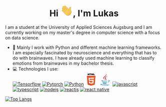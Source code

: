 <h1 align="center">Hi <img src="https://raw.githubusercontent.com/Mozartuss/Mozartuss/main/Hi.gif" width="40px" />, I'm Lukas</h1>

I am a student at the University of Applied Sciences Augsburg and I am currently working on my master's degree in computer science with a focus on data science.

- 🔭 Mainly I work with Python and different machine learning frameworks. I am especially fascinated by neuroscience and everything that has to do with brainwaves. I have already used machine learning to classify emotions from brainwaves in my bachelor thesis.
- 💻 Technologies I use:
<br /><a href="https://www.tensorflow.org/" target="_blank"><img src="https://upload.wikimedia.org/wikipedia/commons/2/2d/Tensorflow_logo.svg" alt="Tensorflow" width="40" height="40"/></a> <a href="https://www.pytorch.org/" target="_blank"><img src="https://pytorch.org/assets/images/pytorch-logo.png" alt="Pytorch" width="40" height="40"/></a> <a href="https://www.python.org/"><img src="https://upload.wikimedia.org/wikipedia/commons/c/c3/Python-logo-notext.svg" alt="Python" width="40" height="40"/></a> <a href="https://www.w3.org/html/" target="_blank"><img src="https://raw.githubusercontent.com/devicons/devicon/master/icons/html5/html5-original-wordmark.svg" alt="html5" width="40" height="40"/></a> <a href="https://www.java.com" target="_blank"><img src="https://raw.githubusercontent.com/devicons/devicon/master/icons/java/java-original.svg" alt="java" width="40" height="40"/></a> <a href="https://www.javascript.com/" target="_blank"><img src="https://cdn.jsdelivr.net/npm/programming-languages-logos/src/javascript/javascript.png" alt="javascript" width="40" height="40"/></a> <a href="https://www.typescriptlang.org/" target="_blank"> <img src="https://github.com/remojansen/logo.ts/blob/master/ts.png" alt="typescript" width="40" height="40"/></a> <a href="https://nodejs.org/" target="_blank"> <img src="https://camo.githubusercontent.com/720ed473d178f9380291709d2223860ade4f3c7bc368e3fea1ad057b8dc9c6f5/68747470733a2f2f6e6f64656a732e6f72672f7374617469632f696d616765732f6c6f676f2d6c696768742e737667" alt="nodejs" width="40" height="40"/></a> <a href="https://reactjs.org/" target="_blank"><img src="https://raw.githubusercontent.com/jalbertsr/logo-badge-images/master/img/react_logo.png" alt="reactjs" width="40" height="40"/></a> <a href="https://reactnative.dev/" target="_blank"><img src="https://www.pngkit.com/png/full/222-2224799_react-native-development-react-native-logo-png.png" alt="react native" width="70" height="40"/></a> 

[![Top Langs](https://github-readme-stats.vercel.app/api/top-langs?username=Mozartuss&show_icons=true&langs_count=8&theme=tokyonight&locale=en&layout=compact)](https://github.com/Mozartuss)

<!--
**Mozartuss/Mozartuss** is a ✨ _special_ ✨ repository because its `README.md` (this file) appears on your GitHub profile.

Here are some ideas to get you started:

- 🔭 I’m currently working on ...
- 🌱 I’m currently learning ...
- 👯 I’m looking to collaborate on ...
- 🤔 I’m looking for help with ...
- 💬 Ask me about ...
- 📫 How to reach me: ...
- 😄 Pronouns: ...
- ⚡ Fun fact: ...
-->
